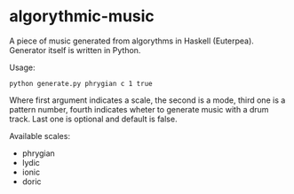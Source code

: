 # algorythmic-music
A piece of music generated from algorythms in Haskell (Euterpea).
Generator itself is written in Python.

Usage:
```
python generate.py phrygian c 1 true
```

Where first argument indicates a scale, the second is a mode, third one is a pattern number, fourth indicates wheter to generate music with a drum track. Last one is optional and default is false.

Available scales:
* phrygian
* lydic
* ionic
* doric